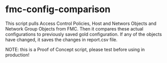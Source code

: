 # fmc-config-comparison
This script pulls Access Control Policies, Host and Networs Objects and Network Group Objects from FMC. Then it compares these actual configurations to previously saved gold configuration. If any of the objects have changed, it saves the changes in report.csv file.

NOTE: this is a Proof of Concept script, please test before using in production!
